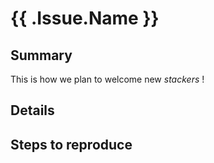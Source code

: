 # {{ .Issue.Name }}

## Summary

This is how we plan to welcome new *stackers* !

## Details

## Steps to reproduce

